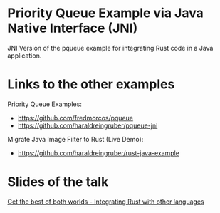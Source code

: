 # Priority Queue Example via Java Native Interface (JNI) 
JNI Version of the pqueue example for integrating Rust code in a Java application.

# Links to the other examples

Priority Queue Examples:
* https://github.com/fredmorcos/pqueue
* https://github.com/haraldreingruber/pqueue-jni

Migrate Java Image Filter to Rust (Live Demo):
* https://github.com/haraldreingruber/rust-java-example 

# Slides of the talk

[Get the best of both worlds - Integrating Rust with other languages](https://speakerdeck.com/haraldreingruber/get-the-best-of-both-worlds-integrating-rust-into-other-languages)
